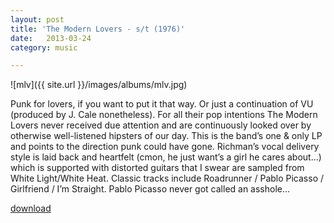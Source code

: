 ```yaml
---
layout: post
title: 'The Modern Lovers - s/t (1976)'
date:   2013-03-24
category: music

---
```

![mlv]({{ site.url }}/images/albums/mlv.jpg)

Punk for lovers, if you want to put it that way. Or just a continuation of VU (produced by J. Cale nonetheless). For all their pop intentions The Modern Lovers never received due attention and are continuously looked over by otherwise well-listened hipsters of our day. This is the band’s one & only LP and points to the direction punk could have gone. Richman’s vocal delivery style is laid back and heartfelt (cmon, he just want’s a girl he cares about...) which is supported with distorted guitars that I swear are sampled from White Light/White Heat. Classic tracks include Roadrunner / Pablo Picasso / Girlfriend / I’m Straight. Pablo Picasso never got called an asshole...

[download](http://www.mediafire.com/?sjurnvqpgrrxpju)
